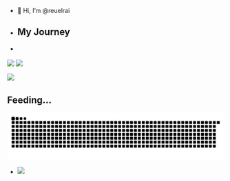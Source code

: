 - 👋 Hi, I’m @reuelrai

- ## My Journey
- <div>
![](https://github-readme-stats.vercel.app/api?username=reuelrai&&show_icons=true&count_private=true&title_color=72A6FD&icon_color=bb2acf&text_color=38BDAD&bg_color=FFFFFF00) 
![](https://github-readme-stats.vercel.app/api/top-langs/?username=reuelrai&layout=compact&theme=tokyonight&hide=php&langs_count=8&bg_color=FFFFFF00)
</div>
<div>
  
  
  <img width="467px" src="https://github-readme-streak-stats.herokuapp.com/?user=reuelrai&theme=onedark" />
</div>

## Feeding...
![Snake animation](https://raw.githubusercontent.com/reuelrai/reuelrai/output/github-contribution-grid-snake-dark.svg)
- ![](https://komarev.com/ghpvc/?username=your-github-reuelrai&abbreviated=true)

<!---
reuelrai/reuelrai is a ✨ special ✨ repository because its `README.md` (this file) appears on your GitHub profile.
You can click the Preview link to take a look at your changes.
--->
